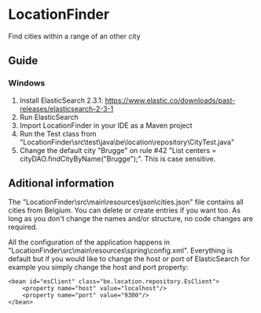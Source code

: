 # LocationFinder
Find cities within a range of an other city
## Guide
### Windows
1. Install ElasticSearch 2.3.1: https://www.elastic.co/downloads/past-releases/elasticsearch-2-3-1
2. Run ElasticSearch
3. Import LocationFinder in your IDE as a Maven project
4. Run the Test class from "LocationFinder\src\test\java\be\location\repository\CityTest.java"
5. Change the default city "Brugge" on rule #42 "List<City> centers = cityDAO.findCityByName("Brugge");". This is case sensitive.

## Aditional information
The "LocationFinder\src\main\resources\json\cities.json" file contains all cities from Belgium. You can delete or create entries if you want too. As long as you don't change the names and/or structure, no code changes are required.

All the configuration of the application happens in "LocationFinder\src\main\resources\spring\config.xml". Everything is default but if you would like to change the host or port of ElasticSearch for example you simply change the host and port property:

    <bean id="esClient" class="be.location.repository.EsClient">
        <property name="host" value="localhost"/>
        <property name="port" value="9300"/>
    </bean>
